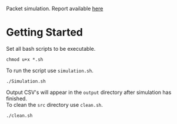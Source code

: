 Packet simulation. Report available [here](https://github.com/zahin-mohammad/ece358-lab1/blob/master/358%20Project%201%20Lab%20Report.pdf)

# Getting Started
Set all bash scripts to be executable.
```aidl
chmod u+x *.sh
```
To run the script use `simulation.sh`.
```aidl
./Simulation.sh
```
Output CSV's will appear in the `output` directory after simulation has finished.  
To clean the `src` directory use `clean.sh`.
```aidl
./clean.sh
```
